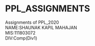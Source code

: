 # PPL_ASSIGNMENTS
Assignments of PPL_2020<br>
NAME:SHAUNAK KAPIL MAHAJAN<br>
MIS:111803072<br>
DIV:Comp(Div1)
